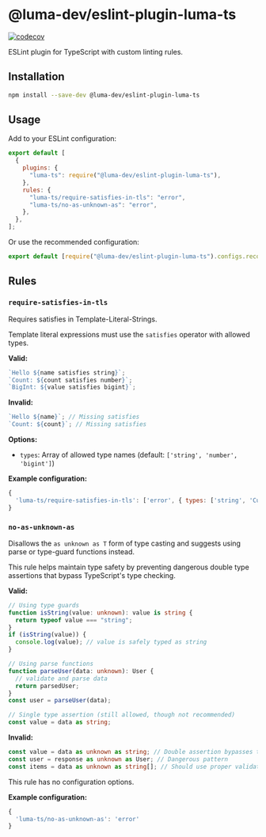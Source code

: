 # @luma-dev/eslint-plugin-luma-ts

[![codecov](https://codecov.io/github/luma-dev/eslint-plugin-luma-ts/graph/badge.svg?token=sfW27O2rND)](https://codecov.io/github/luma-dev/eslint-plugin-luma-ts)

ESLint plugin for TypeScript with custom linting rules.

## Installation

```bash
npm install --save-dev @luma-dev/eslint-plugin-luma-ts
```

## Usage

Add to your ESLint configuration:

```javascript
export default [
  {
    plugins: {
      "luma-ts": require("@luma-dev/eslint-plugin-luma-ts"),
    },
    rules: {
      "luma-ts/require-satisfies-in-tls": "error",
      "luma-ts/no-as-unknown-as": "error",
    },
  },
];
```

Or use the recommended configuration:

```javascript
export default [require("@luma-dev/eslint-plugin-luma-ts").configs.recommended];
```

## Rules

### `require-satisfies-in-tls`

Requires satisfies in Template-Literal-Strings.

Template literal expressions must use the `satisfies` operator with allowed types.

**Valid:**

```typescript
`Hello ${name satisfies string}`;
`Count: ${count satisfies number}`;
`BigInt: ${value satisfies bigint}`;
```

**Invalid:**

```typescript
`Hello ${name}`; // Missing satisfies
`Count: ${count}`; // Missing satisfies
```

**Options:**

- `types`: Array of allowed type names (default: `['string', 'number', 'bigint']`)

**Example configuration:**

```javascript
{
  'luma-ts/require-satisfies-in-tls': ['error', { types: ['string', 'CustomType'] }]
}
```

### `no-as-unknown-as`

Disallows the `as unknown as T` form of type casting and suggests using parse or type-guard functions instead.

This rule helps maintain type safety by preventing dangerous double type assertions that bypass TypeScript's type checking.

**Valid:**

```typescript
// Using type guards
function isString(value: unknown): value is string {
  return typeof value === "string";
}
if (isString(value)) {
  console.log(value); // value is safely typed as string
}

// Using parse functions
function parseUser(data: unknown): User {
  // validate and parse data
  return parsedUser;
}
const user = parseUser(data);

// Single type assertion (still allowed, though not recommended)
const value = data as string;
```

**Invalid:**

```typescript
const value = data as unknown as string; // Double assertion bypasses type safety
const user = response as unknown as User; // Dangerous pattern
const items = data as unknown as string[]; // Should use proper validation
```

This rule has no configuration options.

**Example configuration:**

```javascript
{
  'luma-ts/no-as-unknown-as': 'error'
}
```
